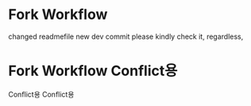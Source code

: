 
# Fork Workflow
changed readmefile
new dev commit
please kindly check it,
regardless,

# Fork Workflow Conflict용
Conflict용
Conflict용
